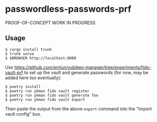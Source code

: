 passwordless-passwords-prf
===

PROOF-OF-CONCEPT WORK IN PROGRESS


Usage
---


```
$ cargo install trunk
$ trunk serve
$ $BROWSER http://localhost:8080
```

Use https://github.com/emlun/yubikey-manager/tree/experiments/fido-vault-prf to
set up the vault and generate passwords (for now, may be added here too
eventually):

```
$ poetry install
$ poetry run ykman fido vault register
$ poetry run ykman fido vault generate foo
$ poetry run ykman fido vault export
```

Then paste the output from the above `export` command into the "Import vault config" box.
